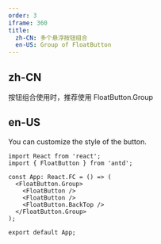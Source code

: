 ```yaml
---
order: 3
iframe: 360
title:
  zh-CN: 多个悬浮按钮组合
  en-US: Group of FloatButton
---
```


## zh-CN

按钮组合使用时，推荐使用 FloatButton.Group

## en-US

You can customize the style of the button.

```tsx
import React from 'react';
import { FloatButton } from 'antd';

const App: React.FC = () => (
  <FloatButton.Group>
    <FloatButton />
    <FloatButton />
    <FloatButton.BackTop />
  </FloatButton.Group>
);

export default App;
```
